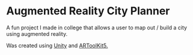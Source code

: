 # Augmented Reality City Planner

A fun project I made in college that allows a user to map out / build a city using augmented reality. 

Was created using [Unity](https://unity.com/) and [ARToolKit5.](http://www.hitl.washington.edu/artoolkit/)
